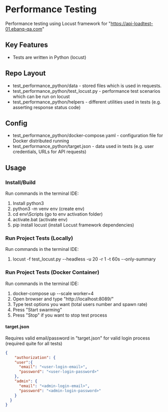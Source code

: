 # Performance Testing

Performance testing using Locust framework for "https://api-loadtest-01.ebanq-qa.com"


## Key Features
- Tests are written in Python (locust)

## Repo Layout

- test_performance_python/data - stored files which is used in requests.
- test_performance_python/test_locust.py - performance test scenarios which
  can be run on locust
- test_performance_python/helpers - different utilities used in tests
  (e.g. asserting response status code)

## Config
- test_performance_python/docker-compose.yaml - configuration file for Docker
  distributed running
- test_performance_python/target.json - data used in tests (e.g. user credentials,
  URLs for API requests)


## Usage

### Install/Build
Run commands in the terminal IDE:
1. Install python3
2. python3 -m venv env (create env)
3. cd env\\Scripts (go to env activation folder)
4. activate.bat (activate env)
5. pip install locust (install Locust framework dependencies)


### Run Project Tests (Locally)
Run commands in the terminal IDE:
1. locust -f test_locust.py --headless -u 20 -r 1 -t 60s --only-summary

### Run Project Tests (Docker Container)
Run commands in the terminal IDE:
1. docker-compose up --scale worker=4
2. Open browser and type "http://localhost:8089/"
3. Type test options you want (total users number and spawn rate)
4. Press "Start swarming"
5. Press "Stop" if you want to stop test process

#### target.json
Requires valid email/password in "target.json" for valid login
process (required quite for all tests)
```json
{
    "authorization": {
    "user":{
      "email": "<user-login-email>",
      "password": "<user-login-password>"
    },
    "admin": {
      "email": "<admin-login-email>",
      "password": "<admin-login-password>"
    }
  }
}
```